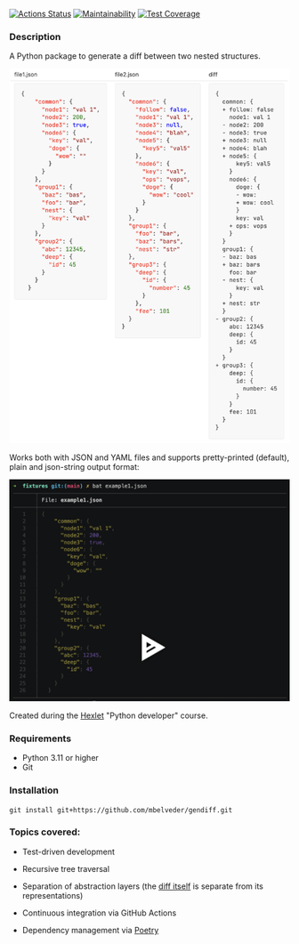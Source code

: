 [![Actions Status](https://github.com/mbelveder/python-project-50/workflows/hexlet-check/badge.svg)](https://github.com/mbelveder/python-project-50/actions) [![Maintainability](https://api.codeclimate.com/v1/badges/c2f7440684c2dd83210a/maintainability)](https://codeclimate.com/github/mbelveder/python-project-50/maintainability) [![Test Coverage](https://api.codeclimate.com/v1/badges/c2f7440684c2dd83210a/test_coverage)](https://codeclimate.com/github/mbelveder/python-project-50/test_coverage)

### Description

A Python package to generate a diff between two nested structures.

![Example](docs/media/example.png)

Works both with JSON and YAML files and supports pretty-printed (default), plain and json-string output format:

[![asciicast](docs/media/asciinema.png)](https://asciinema.org/a/HuOgkKzA76RJu0G6MsUYq7OMM)

Created during the [Hexlet](https://ru.hexlet.io/programs/python) "Python developer" course.

### Requirements

- Python 3.11 or higher
- Git


### Installation

```
git install git+https://github.com/mbelveder/gendiff.git
```

<!-- <details>
<summary>Example (open on a wide screen)</summary>
<table>
<tr>
<td > file1.json </td>
<td > file2.json </td>
<td > diff </td>
</tr>
<tr>
<td style="vertical-align:top">

```json
{
    "common": {
      "node1": "val 1",
      "node2": 200,
      "node3": true,
      "node6": {
        "key": "val",
        "doge": {
          "wow": ""
        }
      }
    },
    "group1": {
      "baz": "bas",
      "foo": "bar",
      "nest": {
        "key": "val"
      }
    },
    "group2": {
      "abc": 12345,
      "deep": {
        "id": 45
      }
    }
  }
```
<br/><br/><br/><br/><br/><br/><br/><br/><br/><br/><br/><br/>

</td>
<td style="vertical-align:top">
    
```json
{
  "common": {
    "follow": false,
    "node1": "val 1",
    "node3": null,
    "node4": "blah",
    "node5": {
      "key5": "val5"
    },
    "node6": {
      "key": "val",
      "ops": "vops",
      "doge": {
        "wow": "cool"
      }
    }
  },
  "group1": {
    "foo": "bar",
    "baz": "bars",
    "nest": "str"
  },
  "group3": {
    "deep": {
      "id": {
        "number": 45
      }
    },
    "fee": 101
  }
}
```
<br/><br/><br/><br/><br/><br/><br/><br/><br/><br/><br/><br/><br/><br/><br/>

</td>
</td>
<td style="vertical-align:top">
    
```text
{
  common: {
  + follow: false
    node1: val 1
  - node2: 200
  - node3: true
  + node3: null
  + node4: blah
  + node5: {
      key5: val5
    }
    node6: {
      doge: {
      - wow: 
      + wow: cool
      }
      key: val
    + ops: vops
    }
  }
  group1: {
  - baz: bas
  + baz: bars
    foo: bar
  - nest: {
      key: val
    }
  + nest: str
  }
- group2: {
    abc: 12345
    deep: {
      id: 45
    }
  }
+ group3: {
    deep: {
      id: {
        number: 45
      }
    }
    fee: 101
  }
}
```
</td>
</tr>
</table>

</details> -->


### Topics covered:

- Test-driven development

- Recursive tree traversal

- Separation of abstraction layers (the [diff itself](https://github.com/mbelveder/gendiff/blob/e2e005ddab480fcbc5a80a70fa71f466e8c0e808/gendiff/generate_diff.py#L16) is separate from its representations)

- Continuous integration via GitHub Actions

- Dependency management via [Poetry](https://python-poetry.org/)